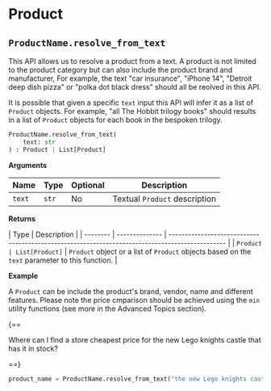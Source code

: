 # Product

## `ProductName.resolve_from_text`

This API allows us to resolve a product from a text. A product is not limited to the product category but can also include the product brand and manufacturer, For example, the text "car insurance", "iPhone 14", "Detroit deep dish pizza" or "polka dot black dress" should all be reolved in this API.

It is possible that given a specific `text` input this API will infer it as a list of `Product` objects. For example, "all The Hobbit trilogy books" should results in a list of `Product` objects for each book in the bespoken trilogy.

```py
ProductName.resolve_from_text(
    text: str
) : Product | List[Product]
```

**Arguments**

| Name   | Type  | Optional | Description                   |
| ------ | ----- | -------- | ----------------------------- |
| `text` | `str` | No       | Textual `Product` description |

**Returns**

| Type     | Description    |
| -------- | -------------- | ----------------------------------------------------------------------------------------------- |
| `Product | List[Product]` | `Product` object or a list of `Product` objects based on the `text` parameter to this function. |

**Example**

A `Product` can be include the product's brand, vendor, name and different features. Please note the price cmparison should be achieved using the `min` utility functions (see more in the Advanced Topics section).

{==

Where can I find a store cheapest price for the new Lego knights castle that has it in stock?

==}

```py
product_name = ProductName.resolve_from_text("the new Lego knights castle")
```
